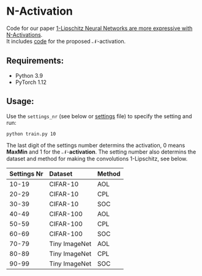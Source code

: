 
# N-Activation

Code for our paper 
[1-Lipschitz Neural Networks are more expressive with N-Activations](https://arxiv.org/abs/2311.06103). \
It includes [code](https://github.com/berndprach/NActivation/blob/main/src/models/layers/activations/n_activation.py) for the proposed $\mathcal{N}$-activation.

## Requirements:
- Python 3.9
- PyTorch 1.12


## Usage:
Use the ```settings_nr``` (see below or [settings](settings.py) file) to specify the setting and run:

    python train.py 10

The last digit of the settings number determins the activation, 0 means **MaxMin** and 1 for the $\mathcal{N}$-**activation**.
The setting number also determins the dataset and method for making the convolutions 1-Lipschitz, see below.

| Settings Nr | Dataset       | Method   |
|:------------|:--------------|:---------|
| 10-19       | CIFAR-10      | AOL      |
| 20-29       | CIFAR-10      | CPL      |
| 30-39       | CIFAR-10      | SOC      |
| 40-49       | CIFAR-100     | AOL      |
| 50-59       | CIFAR-100     | CPL      |
| 60-69       | CIFAR-100     | SOC      |
| 70-79       | Tiny ImageNet | AOL      |
| 80-89       | Tiny ImageNet | CPL      |
| 90-99       | Tiny ImageNet | SOC      |

